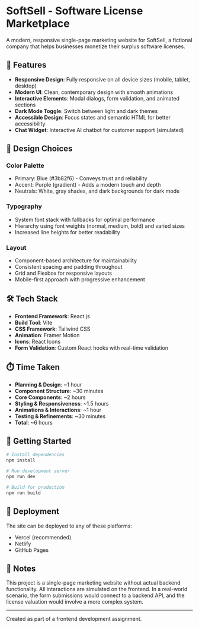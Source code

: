 # SoftSell - Software License Marketplace

A modern, responsive single-page marketing website for SoftSell, a fictional company that helps businesses monetize their surplus software licenses.

## 🌟 Features

- **Responsive Design**: Fully responsive on all device sizes (mobile, tablet, desktop)
- **Modern UI**: Clean, contemporary design with smooth animations
- **Interactive Elements**: Modal dialogs, form validation, and animated sections
- **Dark Mode Toggle**: Switch between light and dark themes
- **Accessible Design**: Focus states and semantic HTML for better accessibility
- **Chat Widget**: Interactive AI chatbot for customer support (simulated)

## 🎨 Design Choices

### Color Palette
- Primary: Blue (#3b82f6) - Conveys trust and reliability
- Accent: Purple (gradient) - Adds a modern touch and depth
- Neutrals: White, gray shades, and dark backgrounds for dark mode

### Typography
- System font stack with fallbacks for optimal performance
- Hierarchy using font weights (normal, medium, bold) and varied sizes
- Increased line heights for better readability

### Layout
- Component-based architecture for maintainability
- Consistent spacing and padding throughout
- Grid and Flexbox for responsive layouts
- Mobile-first approach with progressive enhancement

## 🛠️ Tech Stack

- **Frontend Framework**: React.js 
- **Build Tool**: Vite
- **CSS Framework**: Tailwind CSS
- **Animation**: Framer Motion
- **Icons**: React Icons
- **Form Validation**: Custom React hooks with real-time validation

## ⏱️ Time Taken

- **Planning & Design**: ~1 hour
- **Component Structure**: ~30 minutes
- **Core Components**: ~2 hours
- **Styling & Responsiveness**: ~1.5 hours
- **Animations & Interactions**: ~1 hour
- **Testing & Refinements**: ~30 minutes
- **Total**: ~6 hours

## 🚀 Getting Started

```bash
# Install dependencies
npm install

# Run development server
npm run dev

# Build for production
npm run build
```

## 📱 Deployment

The site can be deployed to any of these platforms:
- Vercel (recommended)
- Netlify
- GitHub Pages

## 📝 Notes

This project is a single-page marketing website without actual backend functionality. All interactions are simulated on the frontend. In a real-world scenario, the form submissions would connect to a backend API, and the license valuation would involve a more complex system.

---

Created as part of a frontend development assignment.
